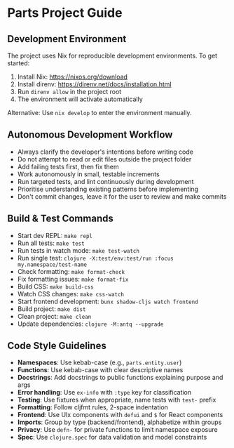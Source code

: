 # Parts Project Guide

## Development Environment

The project uses Nix for reproducible development environments. To get started:

1. Install Nix: https://nixos.org/download
2. Install direnv: https://direnv.net/docs/installation.html
3. Run `direnv allow` in the project root
4. The environment will activate automatically

Alternative: Use `nix develop` to enter the environment manually.

## Autonomous Development Workflow

- Always clarify the developer's intentions before writing code
- Do not attempt to read or edit files outside the project folder
- Add failing tests first, then fix them
- Work autonomously in small, testable increments
- Run targeted tests, and lint continuously during development
- Prioritise understanding existing patterns before implementing
- Don't commit changes, leave it for the user to review and make commits

## Build & Test Commands
- Start dev REPL: `make repl`
- Run all tests: `make test`
- Run tests in watch mode: `make test-watch`
- Run single test: `clojure -X:test/env:test/run :focus my.namespace/test-name`
- Check formatting: `make format-check`
- Fix formatting issues: `make format-fix`
- Build CSS: `make build-css`
- Watch CSS changes: `make css-watch`
- Start frontend development: `bunx shadow-cljs watch frontend`
- Build project: `make dist`
- Clean project: `make clean`
- Update dependencies: `clojure -M:antq --upgrade`

## Code Style Guidelines
- **Namespaces**: Use kebab-case (e.g., `parts.entity.user`)
- **Functions**: Use kebab-case with clear descriptive names
- **Docstrings**: Add docstrings to public functions explaining purpose and args
- **Error handling**: Use `ex-info` with `:type` key for classification
- **Testing**: Use fixtures when appropriate, name tests with `test-` prefix
- **Formatting**: Follow cljfmt rules, 2-space indentation
- **Frontend**: Use UIx components with `defui` and `$` for React components
- **Imports**: Group by type (backend/frontend), alphabetize within groups
- **Privacy**: Use `defn-` for private functions to limit namespace exposure
- **Spec**: Use `clojure.spec` for data validation and model constraints
